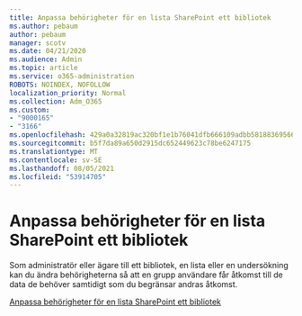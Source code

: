 ```yaml
---
title: Anpassa behörigheter för en lista SharePoint ett bibliotek
ms.author: pebaum
author: pebaum
manager: scotv
ms.date: 04/21/2020
ms.audience: Admin
ms.topic: article
ms.service: o365-administration
ROBOTS: NOINDEX, NOFOLLOW
localization_priority: Normal
ms.collection: Adm_O365
ms.custom:
- "9000165"
- "3166"
ms.openlocfilehash: 429a0a32819ac320bf1e1b76041dfb666109adbb5818836956663ca98797a462
ms.sourcegitcommit: b5f7da89a650d2915dc652449623c78be6247175
ms.translationtype: MT
ms.contentlocale: sv-SE
ms.lasthandoff: 08/05/2021
ms.locfileid: "53914705"
---
```

# <a name="how-to-customize-permissions-for-a-sharepoint-list-or-library"></a>Anpassa behörigheter för en lista SharePoint ett bibliotek

Som administratör eller ägare till ett bibliotek, en lista eller en undersökning kan du ändra behörigheterna så att en grupp användare får åtkomst till de data de behöver samtidigt som du begränsar andras åtkomst.

[Anpassa behörigheter för en lista SharePoint ett bibliotek](https://support.office.com/article/customize-permissions-for-a-sharepoint-list-or-library-02d770f3-59eb-4910-a608-5f84cc297782)